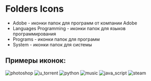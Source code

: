 # Folders Icons

- Adobe - иконки папок для программ от компании Adobe
- Languages Programming - иконки папок для языков программирования
- Programs - иконки папок для программ
- System - иконки папок для системы

## Примеры иконок:

![photoshop](Adobe/photoshop.ico) ![u_torrent](Programs/u_torrent.ico) ![python](Languages%20Programming/python.ico)
![music](System/music.ico) ![java_script](Languages%20Programming/java_script.ico) ![steam](Programs/steam.ico)
